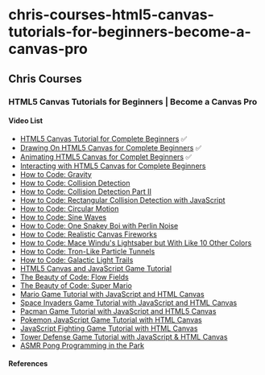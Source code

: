 # chris-courses-html5-canvas-tutorials-for-beginners-become-a-canvas-pro

## Chris Courses
### HTML5 Canvas Tutorials for Beginners | Become a Canvas Pro
#### Video List
- [HTML5 Canvas Tutorial for Complete Beginners](https://www.youtube.com/watch?v=EO6OkltgudE&list=PLpPnRKq7eNW3We9VdCfx9fprhqXHwTPXL&index=1) ✅
- [Drawing On HTML5 Canvas for Complete Beginners](https://www.youtube.com/watch?v=83L6B13ixQ0&list=PLpPnRKq7eNW3We9VdCfx9fprhqXHwTPXL&index=2) ✅
- [Animating HTML5 Canvas for Complet Beginners](https://www.youtube.com/watch?v=yq2au9EfeRQ&list=PLpPnRKq7eNW3We9VdCfx9fprhqXHwTPXL&index=3) ✅
- [Interacting with HTML5 Canvas for Complete Beginners](https://www.youtube.com/watch?v=vxljFhP2krI&list=PLpPnRKq7eNW3We9VdCfx9fprhqXHwTPXL&index=4)
- [How to Code: Gravity](https://www.youtube.com/watch?v=3b7FyIxWW94&list=PLpPnRKq7eNW3We9VdCfx9fprhqXHwTPXL&index=5)
- [How to Code: Collision Detection](https://www.youtube.com/watch?v=XYzA_kPWyJ8&list=PLpPnRKq7eNW3We9VdCfx9fprhqXHwTPXL&index=6)
- [How to Code: Collision Detection Part II](https://www.youtube.com/watch?v=789weryntzM&list=PLpPnRKq7eNW3We9VdCfx9fprhqXHwTPXL&index=7)
- [How to Code: Rectangular Collision Detection with JavaScript](https://www.youtube.com/watch?v=_MyPLZSGS3s&list=PLpPnRKq7eNW3We9VdCfx9fprhqXHwTPXL&index=8)
- [How to Code: Circular Motion](https://www.youtube.com/watch?v=raXW5J1Te7Y&list=PLpPnRKq7eNW3We9VdCfx9fprhqXHwTPXL&index=9)
- [How to Code: Sine Waves](https://www.youtube.com/watch?v=VNmTubIDZOY&list=PLpPnRKq7eNW3We9VdCfx9fprhqXHwTPXL&index=10)
- [How to Code: One Snakey Boi with Perlin Noise](https://www.youtube.com/watch?v=M4WzhdQPyH0&list=PLpPnRKq7eNW3We9VdCfx9fprhqXHwTPXL&index=11)
- [How to Code: Realistic Canvas Fireworks](https://www.youtube.com/watch?v=R_CnWF3a_ks&list=PLpPnRKq7eNW3We9VdCfx9fprhqXHwTPXL&index=12)
- [How to Code: Mace Windu's Lightsaber but With Like 10 Other Colors](https://www.youtube.com/watch?v=kaIT3T4a5YU&list=PLpPnRKq7eNW3We9VdCfx9fprhqXHwTPXL&index=13)
- [How to Code: Tron-Like Particle Tunnels](https://www.youtube.com/watch?v=5MUsKgU6i0I&list=PLpPnRKq7eNW3We9VdCfx9fprhqXHwTPXL&index=14)
- [How to Code: Galactic Light Trails](https://www.youtube.com/watch?v=D_BPilf_F8k&list=PLpPnRKq7eNW3We9VdCfx9fprhqXHwTPXL&index=15)
- [HTML5 Canvas and JavaScript Game Tutorial](https://www.youtube.com/watch?v=eI9idPTT0c4&list=PLpPnRKq7eNW3We9VdCfx9fprhqXHwTPXL&index=16)
- [The Beauty of Code: Flow Fields](https://www.youtube.com/watch?v=na7LuZsW2UM&list=PLpPnRKq7eNW3We9VdCfx9fprhqXHwTPXL&index=17)
- [The Beauty of Code: Super Mario](https://www.youtube.com/watch?v=G5-pt_sjeLo&list=PLpPnRKq7eNW3We9VdCfx9fprhqXHwTPXL&index=18)
- [Mario Game Tutorial with JavaScript and HTML Canvas](https://www.youtube.com/watch?v=4q2vvZn5aoo&list=PLpPnRKq7eNW3We9VdCfx9fprhqXHwTPXL&index=19)
- [Space Invaders Game Tutorial with JavaScript and HTML Canvas](https://www.youtube.com/watch?v=MCVU0w73uKI&list=PLpPnRKq7eNW3We9VdCfx9fprhqXHwTPXL&index=20)
- [Pacman Game Tutorial with JavaScript and HTML5 Canvas](https://www.youtube.com/watch?v=5IMXpp3rohQ&list=PLpPnRKq7eNW3We9VdCfx9fprhqXHwTPXL&index=21)
- [Pokemon JavaScript Game Tutorial with HTML Canvas](https://www.youtube.com/watch?v=yP5DKzriqXA&list=PLpPnRKq7eNW3We9VdCfx9fprhqXHwTPXL&index=22)
- [JavaScript Fighting Game Tutorial with HTML Canvas](https://www.youtube.com/watch?v=vyqbNFMDRGQ&list=PLpPnRKq7eNW3We9VdCfx9fprhqXHwTPXL&index=23)
- [Tower Defense Game Tutorial with JavaScript & HTML Canvas](https://www.youtube.com/watch?v=C4_iRLlPNFc&list=PLpPnRKq7eNW3We9VdCfx9fprhqXHwTPXL&index=24)
- [ASMR Pong Programming in the Park](https://www.youtube.com/watch?v=gCe_CNyPk5k&list=PLpPnRKq7eNW3We9VdCfx9fprhqXHwTPXL&index=25)

#### References
